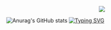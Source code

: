 <p align="center">
<img src="https://capsule-render.vercel.app/api?type=waving&color=timeGradient&height=250&&section=header&text={Hi,Researcher!}&fontSize=90&fontAlign=50&fontAlignY=30&animation=twinkling" />
</p>

![Anurag's GitHub stats](https://github-readme-stats.vercel.app/api?username=ylwhxht&show_icons=true&theme=onedark)
<a href="https://git.io/typing-svg"><img src="https://readme-typing-svg.demolab.com?font=Fira+Code&size=60&pause=500&color=1BE3FF&background=1B71FF00&random=true&width=1400&height=300&lines=Welcome+to+Huangxun's+GitHub+Homepage" alt="Typing SVG" /></a>
